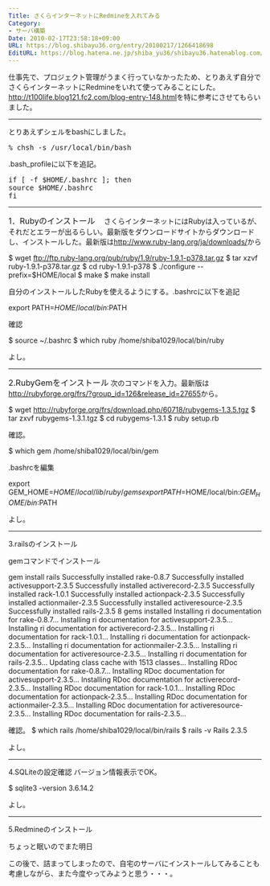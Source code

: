 ```yaml
---
Title: さくらインターネットにRedmineを入れてみる
Category:
- サーバ構築
Date: 2010-02-17T23:58:18+09:00
URL: https://blog.shibayu36.org/entry/20100217/1266418698
EditURL: https://blog.hatena.ne.jp/shiba_yu36/shibayu36.hatenablog.com/atom/entry/12704591929888039294
---
```



仕事先で、プロジェクト管理がうまく行っていなかったため、とりあえず自分でさくらインターネットにRedmineをいれて使ってみることにした。
<a href="http://t100life.blog121.fc2.com/blog-entry-148.html">http://t100life.blog121.fc2.com/blog-entry-148.html</a>を特に参考にさせてもらいました。
<hr width="100%" size="2" />とりあえずシェルをbashにしました。

<pre class="code">% chsh -s /usr/local/bin/bash</pre>.bash_profileに以下を追記。
<pre class="code">if [ -f $HOME/.bashrc ]; then
source $HOME/.bashrc
fi
</pre><hr width="100%" size="2" /><font size="3">
1．Rubyのインストール</font>
　さくらインターネットにはRubyは入っているが、それだとエラーが出るらしい。最新版をダウンロードサイトからダウンロードし、インストールした。最新版は<a href="http://www.ruby-lang.org/ja/downloads/">http://www.ruby-lang.org/ja/downloads/</a>から

$ wget ftp://ftp.ruby-lang.org/pub/ruby/1.9/ruby-1.9.1-p378.tar.gz
$ tar xzvf ruby-1.9.1-p378.tar.gz
	$ cd ruby-1.9.1-p378
	$ ./configure --prefix=$HOME/local
	$ make
	$ make install

自分のインストールしたRubyを使えるようにする。.bashrcに以下を追記

export PATH=$HOME/local/bin:$PATH

確認

$ source ~/.bashrc
	$ which ruby
/home/shiba1029/local/bin/ruby

よし。

<hr width="100%" size="2" /><font size="3">2.RubyGemをインストール</font>
次のコマンドを入力。最新版は<a href="http://rubyforge.org/frs/?group_id=126&release_id=27655">http://rubyforge.org/frs/?group_id=126&release_id=27655</a>から。

$ wget http://rubyforge.org/frs/download.php/60718/rubygems-1.3.5.tgz
$ tar zxvf rubygems-1.3.1.tgz
	$ cd rubygems-1.3.1
	$ ruby setup.rb

確認。

$ which gem
/home/shiba1029/local/bin/gem

.bashrcを編集

export GEM_HOME=${HOME}/local/lib/ruby/gems
	export PATH=$HOME/local/bin:$GEM_HOME/bin:$PATH	

よし。

<hr width="100%" size="2" />3.railsのインストール

gemコマンドでインストール

gem install rails
Successfully installed rake-0.8.7
Successfully installed activesupport-2.3.5
Successfully installed activerecord-2.3.5
Successfully installed rack-1.0.1
Successfully installed actionpack-2.3.5
Successfully installed actionmailer-2.3.5
Successfully installed activeresource-2.3.5
Successfully installed rails-2.3.5
8 gems installed
Installing ri documentation for rake-0.8.7...
Installing ri documentation for activesupport-2.3.5...
Installing ri documentation for activerecord-2.3.5...
Installing ri documentation for rack-1.0.1...
Installing ri documentation for actionpack-2.3.5...
Installing ri documentation for actionmailer-2.3.5...
Installing ri documentation for activeresource-2.3.5...
Installing ri documentation for rails-2.3.5...
Updating class cache with 1513 classes...
Installing RDoc documentation for rake-0.8.7...
Installing RDoc documentation for activesupport-2.3.5...
Installing RDoc documentation for activerecord-2.3.5...
Installing RDoc documentation for rack-1.0.1...
Installing RDoc documentation for actionpack-2.3.5...
Installing RDoc documentation for actionmailer-2.3.5...
Installing RDoc documentation for activeresource-2.3.5...
Installing RDoc documentation for rails-2.3.5...

確認。
$ which rails
/home/shiba1029/local/bin/rails
$ rails -v
Rails 2.3.5

よし。

<hr width="100%" size="2" />4.SQLiteの設定確認
バージョン情報表示でOK。

$ sqlite3 -version
3.6.14.2

よし。

<hr width="100%" size="2" />5.Redmineのインストール

ちょっと眠いのでまた明日

この後で、詰まってしまったので、自宅のサーバにインストールしてみることも考慮しながら、また今度やってみようと思う・・・。
